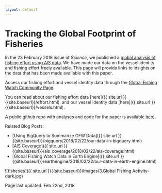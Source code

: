 ```yaml
---
layout: default
---
```


# Tracking the Global Footprint of Fisheries

In the 23 February 2018 issue of _Science_, we published a [global analysis of fishing effort using AIS data](http://science.sciencemag.org/cgi/doi/10.1126/science.aao1118). We have made our data on the vessel identity and fishing effort freely available. This page will provide links to insights on the data that has been made available with this paper.

Access our fishing effort and vessel identity data through the [Global Fishing Watch Community Page](https://globalfishingwatch.force.com/gfw/s/data_download).

You can read about our fishing effort data [here]({{ site.url }}{{site.baseurl}}/effort.html), and our vessel identity data [here]({{ site.url }}{{site.baseurl}}/vessels.html).

A public github repo with analyses and code for the paper is available [here](https://github.com/GlobalFishingWatch/Global-Footprint-of-Fisheries).

Related Blog Posts:

 - [Using BigQuery to Summarize GFW Data]({{ site.url }}{{site.baseurl}}/bigquery/2018/02/22/our-data-in-bigquery.html)
 - [AIS Coverage]({{ site.url }}{{site.baseurl}}/ais_coverage/2018/02/22/ais-coverage.html)
 - [Global Fishing Watch Data in Earth Engine]({{ site.url }}{{site.baseurl}}/earthengine/2018/02/22/our-data-in-earth-engine.html)

![fisheries]({{ site.url }}{{site.baseurl}}/images/3.Global Fishing Activity-dark.jpg)


 Page last updated: Feb 22nd, 2018


